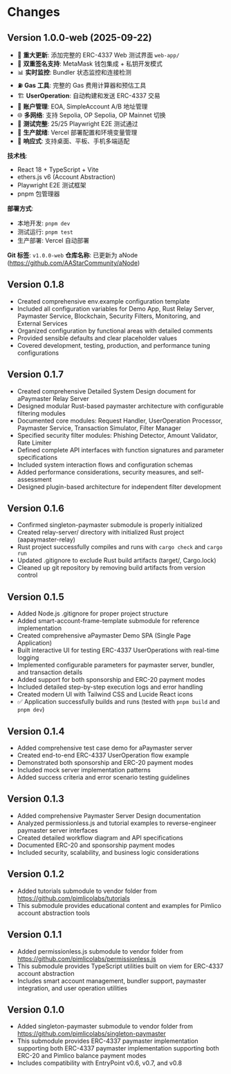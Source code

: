 # Changes

## Version 1.0.0-web (2025-09-22)

- 🎉 **重大更新**: 添加完整的 ERC-4337 Web 测试界面 `web-app/`
- 🔐 **双重签名支持**: MetaMask 钱包集成 + 私钥开发模式
- 📊 **实时监控**: Bundler 状态监控和连接检测
- ⛽ **Gas 工具**: 完整的 Gas 费用计算器和预估工具
- 🏗️ **UserOperation**: 自动构建和发送 ERC-4337 交易
- 👛 **账户管理**: EOA, SimpleAccount A/B 地址管理
- 🌐 **多网络**: 支持 Sepolia, OP Sepolia, OP Mainnet 切换
- 🧪 **测试完整**: 25/25 Playwright E2E 测试通过
- 🚀 **生产就绪**: Vercel 部署配置和环境变量管理
- 📱 **响应式**: 支持桌面、平板、手机多端适配

**技术栈**:
- React 18 + TypeScript + Vite
- ethers.js v6 (Account Abstraction)
- Playwright E2E 测试框架
- pnpm 包管理器

**部署方式**:
- 本地开发: `pnpm dev`
- 测试运行: `pnpm test`
- 生产部署: Vercel 自动部署

**Git 标签**: `v1.0.0-web`
**仓库名称**: 已更新为 aNode (https://github.com/AAStarCommunity/aNode)

## Version 0.1.8

- Created comprehensive env.example configuration template
- Included all configuration variables for Demo App, Rust Relay Server, Paymaster Service, Blockchain, Security Filters, Monitoring, and External Services
- Organized configuration by functional areas with detailed comments
- Provided sensible defaults and clear placeholder values
- Covered development, testing, production, and performance tuning configurations

## Version 0.1.7

- Created comprehensive Detailed System Design document for aPaymaster Relay Server
- Designed modular Rust-based paymaster architecture with configurable filtering modules
- Documented core modules: Request Handler, UserOperation Processor, Paymaster Service, Transaction Simulator, Filter Manager
- Specified security filter modules: Phishing Detector, Amount Validator, Rate Limiter
- Defined complete API interfaces with function signatures and parameter specifications
- Included system interaction flows and configuration schemas
- Added performance considerations, security measures, and self-assessment
- Designed plugin-based architecture for independent filter development

## Version 0.1.6

- Confirmed singleton-paymaster submodule is properly initialized
- Created relay-server/ directory with initialized Rust project (aapaymaster-relay)
- Rust project successfully compiles and runs with `cargo check` and `cargo run`
- Updated .gitignore to exclude Rust build artifacts (target/, Cargo.lock)
- Cleaned up git repository by removing build artifacts from version control

## Version 0.1.5

- Added Node.js .gitignore for proper project structure
- Added smart-account-frame-template submodule for reference implementation
- Created comprehensive aPaymaster Demo SPA (Single Page Application)
- Built interactive UI for testing ERC-4337 UserOperations with real-time logging
- Implemented configurable parameters for paymaster server, bundler, and transaction details
- Added support for both sponsorship and ERC-20 payment modes
- Included detailed step-by-step execution logs and error handling
- Created modern UI with Tailwind CSS and Lucide React icons
- ✅ Application successfully builds and runs (tested with `pnpm build` and `pnpm dev`)

## Version 0.1.4

- Added comprehensive test case demo for aPaymaster server
- Created end-to-end ERC-4337 UserOperation flow example
- Demonstrated both sponsorship and ERC-20 payment modes
- Included mock server implementation patterns
- Added success criteria and error scenario testing guidelines

## Version 0.1.3

- Added comprehensive Paymaster Server Design documentation
- Analyzed permissionless.js and tutorial examples to reverse-engineer paymaster server interfaces
- Created detailed workflow diagram and API specifications
- Documented ERC-20 and sponsorship payment modes
- Included security, scalability, and business logic considerations

## Version 0.1.2

- Added tutorials submodule to vendor folder from https://github.com/pimlicolabs/tutorials
- This submodule provides educational content and examples for Pimlico account abstraction tools

## Version 0.1.1

- Added permissionless.js submodule to vendor folder from https://github.com/pimlicolabs/permissionless.js
- This submodule provides TypeScript utilities built on viem for ERC-4337 account abstraction
- Includes smart account management, bundler support, paymaster integration, and user operation utilities

## Version 0.1.0

- Added singleton-paymaster submodule to vendor folder from https://github.com/pimlicolabs/singleton-paymaster
- This submodule provides ERC-4337 paymaster implementation supporting both ERC-4337 paymaster implementation supporting both ERC-20 and Pimlico balance payment modes
- Includes compatibility with EntryPoint v0.6, v0.7, and v0.8
